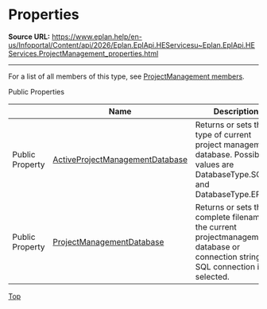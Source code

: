 # Properties

**Source URL:** https://www.eplan.help/en-us/Infoportal/Content/api/2026/Eplan.EplApi.HEServicesu~Eplan.EplApi.HEServices.ProjectManagement_properties.html

---

For a list of all members of this type, see [ProjectManagement members](Eplan.EplApi.HEServicesu~Eplan.EplApi.HEServices.ProjectManagement_members.html).

Public Properties

|  | Name | Description |
| --- | --- | --- |
| Public Property | [ActiveProjectManagementDatabase](Eplan.EplApi.HEServicesu~Eplan.EplApi.HEServices.ProjectManagement~ActiveProjectManagementDatabase.html) | Returns or sets the type of current project management database. Possible values are DatabaseType.SQL and DatabaseType.EPLAN |
| Public Property | [ProjectManagementDatabase](Eplan.EplApi.HEServicesu~Eplan.EplApi.HEServices.ProjectManagement~ProjectManagementDatabase.html) | Returns or sets the complete filename of the current projectmanagement database or connection string if SQL connection is selected. |

[Top](#top)
